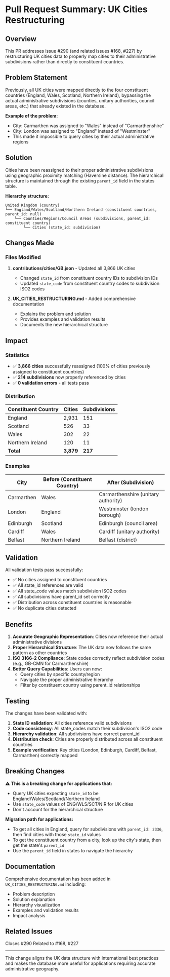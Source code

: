 # Pull Request Summary: UK Cities Restructuring

## Overview
This PR addresses issue #290 (and related issues #168, #227) by restructuring UK cities data to properly map cities to their administrative subdivisions rather than directly to constituent countries.

## Problem Statement
Previously, all UK cities were mapped directly to the four constituent countries (England, Wales, Scotland, Northern Ireland), bypassing the actual administrative subdivisions (counties, unitary authorities, council areas, etc.) that already existed in the database.

**Example of the problem:**
- City: Carmarthen was assigned to "Wales" instead of "Carmarthenshire"
- City: London was assigned to "England" instead of "Westminster"
- This made it impossible to query cities by their actual administrative regions

## Solution
Cities have been reassigned to their proper administrative subdivisions using geographic proximity matching (Haversine distance). The hierarchical structure is maintained through the existing `parent_id` field in the states table.

**Hierarchy structure:**
```
United Kingdom (country)
└── England/Wales/Scotland/Northern Ireland (constituent countries, parent_id: null)
    └── Counties/Regions/Council Areas (subdivisions, parent_id: constituent country)
        └── Cities (state_id: subdivision)
```

## Changes Made

### Files Modified
1. **contributions/cities/GB.json** - Updated all 3,866 UK cities
   - Changed `state_id` from constituent country IDs to subdivision IDs
   - Updated `state_code` from constituent country codes to subdivision ISO2 codes

2. **UK_CITIES_RESTRUCTURING.md** - Added comprehensive documentation
   - Explains the problem and solution
   - Provides examples and validation results
   - Documents the new hierarchical structure

## Impact

### Statistics
- ✅ **3,866 cities** successfully reassigned (100% of cities previously assigned to constituent countries)
- ✅ **214 subdivisions** now properly referenced by cities
- ✅ **0 validation errors** - all tests pass

### Distribution
| Constituent Country | Cities | Subdivisions |
|---------------------|--------|--------------|
| England             | 2,931  | 151          |
| Scotland            | 526    | 33           |
| Wales               | 302    | 22           |
| Northern Ireland    | 120    | 11           |
| **Total**           | **3,879** | **217**   |

### Examples
| City       | Before (Constituent Country) | After (Subdivision)                      |
|------------|------------------------------|------------------------------------------|
| Carmarthen | Wales                        | Carmarthenshire (unitary authority)      |
| London     | England                      | Westminster (london borough)             |
| Edinburgh  | Scotland                     | Edinburgh (council area)                 |
| Cardiff    | Wales                        | Cardiff (unitary authority)              |
| Belfast    | Northern Ireland             | Belfast (district)                       |

## Validation

All validation tests pass successfully:
- ✅ No cities assigned to constituent countries
- ✅ All state_id references are valid
- ✅ All state_code values match subdivision ISO2 codes
- ✅ All subdivisions have parent_id set correctly
- ✅ Distribution across constituent countries is reasonable
- ✅ No duplicate cities detected

## Benefits

1. **Accurate Geographic Representation**: Cities now reference their actual administrative divisions
2. **Proper Hierarchical Structure**: The UK data now follows the same pattern as other countries
3. **ISO 3166-2 Compliance**: State codes correctly reflect subdivision codes (e.g., GB-CMN for Carmarthenshire)
4. **Better Query Capabilities**: Users can now:
   - Query cities by specific county/region
   - Navigate the proper administrative hierarchy
   - Filter by constituent country using parent_id relationships

## Testing

The changes have been validated with:
1. **State ID validation**: All cities reference valid subdivisions
2. **Code consistency**: All state_codes match their subdivision's ISO2 code
3. **Hierarchy validation**: All subdivisions have correct parent_id
4. **Distribution check**: Cities are properly distributed across all constituent countries
5. **Example verification**: Key cities (London, Edinburgh, Cardiff, Belfast, Carmarthen) correctly mapped

## Breaking Changes

⚠️ **This is a breaking change for applications that:**
- Query UK cities expecting `state_id` to be England/Wales/Scotland/Northern Ireland
- Use `state_code` values of ENG/WLS/SCT/NIR for UK cities
- Don't account for the hierarchical structure

**Migration path for applications:**
- To get all cities in England, query for subdivisions with `parent_id: 2336`, then find cities with those `state_id` values
- To get the constituent country from a city, look up the city's state, then get the state's `parent_id`
- Use the `parent_id` field in states to navigate the hierarchy

## Documentation

Comprehensive documentation has been added in `UK_CITIES_RESTRUCTURING.md` including:
- Problem description
- Solution explanation
- Hierarchy visualization
- Examples and validation results
- Impact analysis

## Related Issues

Closes #290
Related to #168, #227

---

This change aligns the UK data structure with international best practices and makes the database more useful for applications requiring accurate administrative geography.
